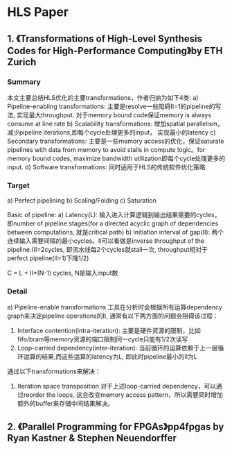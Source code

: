 # HLS Paper 

## 1. 《Transformations of High-Level Synthesis Codes for High-Performance Computing》by ETH Zurich 
### Summary 
本文主要总结HLS优化的主要transformations，作者归纳为如下4类: 
 a) Pipeline-enabling transformations: 主要是resolve一些阻碍II=1的pipeline的写法, 实现最大throughput. 对于memory bound code保证memory is always consume at line rate 
 b) Scalability transformations: 增加spatial parallelism，减少pipeline iterations,即每个cycle处理更多的input， 实现最小的latency 
 c) Secondary transformations: 主要是一些memory access的优化，保证saturate pipelines with data from memory to avoid stalls in compute logic。for memory bound codes, maximize bandwidth utilization即每个cycle处理更多的input. 
 d) Software transformations: 同时适用于HLS的传统软件优化策略 

### Target 
 a) Perfect pipelining 
 b) Scaling/Folding 
 c) Saturation 

 Basic of pipeline: 
 a) Latency(L): 输入进入计算逻辑到输出结果需要的cycles，即number of pipeline stages(for a directed acyclic graph of dependencies between computations, 就是critical path) 
 b) Initiation interval of gap(II): 两个连续输入需要间隔的最小cycles。II可以看做是inverse throughput of the pipeline.(II=2cycles, 即流水线每2个cycles就stall一次, throughput相对于perfect pipeline(II=1)下降1/2) 
 
 C = L + II*(N-1) cycles, N是输入input数 

### Detail 
 a) Pipeline-enable transformations 
 工具在分析时会根据所有运算dependency graph来决定pipeline operations的II, 通常有以下两方面的问题会阻碍该过程：
  1) Interface contention(intra-iteration): 主要是硬件资源的限制，比如fifo/bram等memory资源的端口限制同一cycle只能有1/2次读写 
  2) Loop-carried dependency(inter-iteration): 当前循环的运算依赖于上一层循环运算的结果,而这些运算的latency为L, 即此时pipeline最小的II为L 

 通过以下transformations来解决： 
  1) Iteration space transposition 
    对于上述loop-carried dependency，可以通过reorder the loops, 这会改变memory access pattern，所以需要同时增加额外的buffer来存储中间结果解决。 

## 2. 《Parallel Programming for FPGAs》pp4fpgas by Ryan Kastner & Stephen Neuendorffer 
